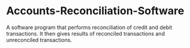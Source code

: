 # Accounts-Reconciliation-Software
A software program that performs reconciliation of credit and debit transactions. It then gives results of reconciled transactions and unreconciled transactions.
